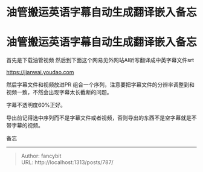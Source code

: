 # 油管搬运英语字幕自动生成翻译嵌入备忘

<div class="header"><h1 class="single-title animate__animated animate__pulse animate__faster">油管搬运英语字幕自动生成翻译嵌入备忘</h1></div>

<div class="content" id="content"><p>首先是下载油管视频 然后到下面这个网易见外网站AI听写翻译成中英字幕文件srt</p><p><a href="https://jianwai.youdao.com" target="_blank" rel="external nofollow noopener noreferrer">https://jianwai.youdao.com</a></p><p>然后字幕文件和视频放进PR 组合一个序列，注意要把字幕文件的分辨率调整到和视频一致，不然会出现字幕太长截断的问题。</p><p>字幕不透明度60%正好。</p><p>导出前记得选中序列而不是字幕文件或者视频，否则导出的东西不是空字幕就是不带字幕的视频。</p><p>备忘</p></div>



---

> Author: fancybit  
> URL: http://localhost:1313/posts/787/  

